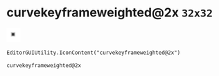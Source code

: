 # curvekeyframeweighted@2x `32x32`
<img src="/img/curvekeyframeweighted.png" width=32 height=32>

``` CSharp
EditorGUIUtility.IconContent("curvekeyframeweighted@2x")
```
```
curvekeyframeweighted@2x
```
